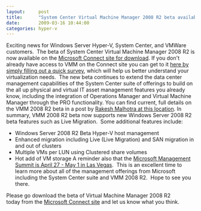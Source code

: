 ```yaml
---
layout:     post
title:      "System Center Virtual Machine Manager 2008 R2 beta available"
date:       2009-03-16 10:44:00
categories: hyper-v
---
```

Exciting news for Windows Server Hyper-V, System Center, and VMWare customers.  The beta of System Center Virtual Machine Manager 2008 R2 is now available on the [Microsoft Connect site for download](http://connect.microsoft.com/ "Microsoft Connect Dashboard"). If you don't already have access to VMM on the Connect site you can get to it [here by simply filling out a quick survey](https://connect.microsoft.com/directory/ "Microsoft Connection Directory"), which will help us better understand your virtualization needs.  The new beta continues to extend the data center management capabilities of the System Center suite of offerings to build on the all up physical and virtual IT asset management features you already know, including the integration of Operations Manager and Virtual Machine Manager through the PRO functionality. You can find current, full details on the VMM 2008 R2 beta in a post by [Rakesh Malhotra at this location](http://blogs.technet.com/rakeshm/ "Rakesh Malhotra's Blog"). In summary, VMM 2008 R2 beta now supports new Windows Server 2008 R2 beta features such as Live Migration.  Some additional features include: 
* Windows Server 2008 R2 Beta Hyper-V host management 
* Enhanced migration including Live (Live Migration) and SAN migration in and out of clusters 
* Multiple VMs per LUN using Clustered share volumes 
* Hot add of VM storage
A reminder also that the [Microsoft Management Summit is April 27 - May 1 in Las Vegas](http://mms-2009.com/ "Microsoft Management Summit 2009").  This is an excellent time to learn more about all of the management offerings from Microsoft including the System Center suite and VMM 2008 R2.  Hope to see you there. 

Please go download the beta of Virtual Machine Manager 2008 R2 today from the [Microsoft Connect site](http://connect.microsoft.com/ "Microsoft Connect Dashboard") and let us know what you think.
